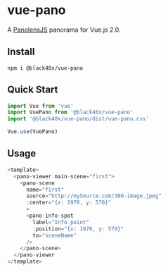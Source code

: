 # vue-pano

A [PanolensJS](https://pchen66.github.io/Panolens/) panorama for Vue.js 2.0.

## Install
```
npm i @black40x/vue-pano
```

## Quick Start
``` javascript
import Vue from 'vue'
import VuePano from '@black40x/vue-pano'
import '@black40x/vue-pano/dist/vue-pano.css'

Vue.use(VuePano)
```

## Usage

``` javascript
<template>
  <pano-viewer main-scene="first">
    <pano-scene
      name="first"
      source="http://mySource.com/360-image.jpeg"
      :center="{x: 1970, y: 570}"
      >
      <pano-info-spot
        label="Info point"
        :position="{x: 1970, y: 570}"
        to="sceneName"
      />
    </pano-scene>
  </pano-viewer
</template>
```
